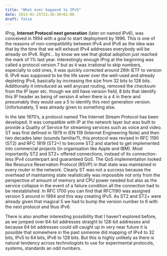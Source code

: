 ```yaml
---
title: "What ever happend to IPv5"
date: 2013-01-25T22:36:36+01:00
draft: false
---
```


IPng, **Internet Protocol next generation** (later on named IPv6), was conceived in 1994 with a goal to start deployment by 1996. This is one of the reasons of non-compatibility between IPv4 and IPv6 as the idea was that by the time that we will exhaust IPv4 addresses everybody will be already on IPv6. Right… by know we see that global adoption just reached the mark of 1% last year. Interestingly enough IPng at the beginning was called a protocol version 7 but as it was irrational to skip numbers, especially to odd ones, it was quickly corrected around 26th IETF to version 6. IPv6 was supposed to be the life saver over the well-used and already depleting IPv4, basically by increasing the size from 32 bits to 128 bits. Additionally it introduced as well anycast routing, removed the checksum from the IP layer etc. though we still have version field, 8 bits that identify this IP header as being of version 4 when there is a 4 in there and presumably they would use a 5 to identify this next generation version. Unfortunately, 5 was already given to something else.

In the late 1970’s, a protocol named The Internet Stream Protocol has been developed. It was compatible with IP at the network layer but was built to provide a Quality of Service for streaming services such as voice and video. ST was first defined in 1979 in IEN 119 (Internet Engineering Note) and then two decades later (sounds familiar?), this protocol was revised in RFC 1190 (ST2) and RFC 1819 (ST2+) to become ST2 and started to get implemented into commercial projects (in organisation like Apple and IBM). Most importantly ST2 and ST2+ offered connections, instead of its connection-less IPv4 counterpart and guaranteed QoS. The QoS implementation looked like Resource Reservation Protocol (RSVP) in that state was maintained in every router in the network. Clearly ST was not a success because the overhead of maintaining state realistically was impossible not only from the perspective of amount of memory and CPU power needed but also as the service collapse in the event of a failure condition all the connection had to be reestablished. In RFC 1700 you can find that RFC1190 was assigned version 5 around in 1994 and this way creating IPv5. As ST2 and ST2+ were already given that magical 5 we had to bump the version number to 6 with the next protocol and thus IPv6.

There is also another interesting possibility that I haven’t explored before, as we jumped over 64-bit addresses straight to 128-bit addresses and because 64 bit addresses could sill caught up in very near future it is possible that somewhere in the past someone did mapping of IPv4 to 32 bits, IPv5 to 64 bits, IPv6 to 128 bits. But this is highly unlikely as there is natural tendency across technologists to use for experimental protocols, systems, standards an odd numbers.
